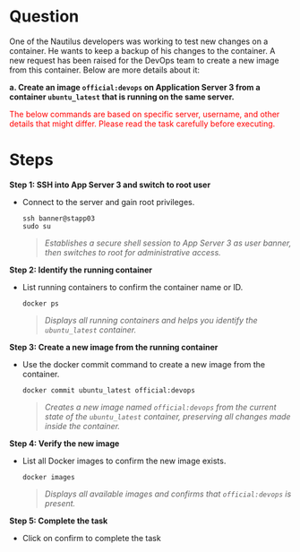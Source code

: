 # Question
One of the Nautilus developers was working to test new changes on a container. He wants to keep a backup of his changes to the container. A new request has been raised for the DevOps team to create a new image from this container. Below are more details about it:

**a. Create an image `official:devops` on Application Server 3 from a container `ubuntu_latest` that is running on the same server.**

<span style="color: red;">The below commands are based on specific server, username, and other details that might differ. Please read the task carefully before executing.</span>

# Steps

**Step 1: SSH into App Server 3 and switch to root user**
- Connect to the server and gain root privileges.
  ```
  ssh banner@stapp03
  sudo su
  ```
  > *Establishes a secure shell session to App Server 3 as user banner, then switches to root for administrative access.*

**Step 2: Identify the running container**
- List running containers to confirm the container name or ID.
  ```
  docker ps
  ```
  > *Displays all running containers and helps you identify the `ubuntu_latest` container.*

**Step 3: Create a new image from the running container**
- Use the docker commit command to create a new image from the container.
  ```
  docker commit ubuntu_latest official:devops
  ```
  > *Creates a new image named `official:devops` from the current state of the `ubuntu_latest` container, preserving all changes made inside the container.*

**Step 4: Verify the new image**
- List all Docker images to confirm the new image exists.
  ```
  docker images
  ```
  > *Displays all available images and confirms that `official:devops` is present.*

**Step 5: Complete the task**
- Click on confirm to complete the task
